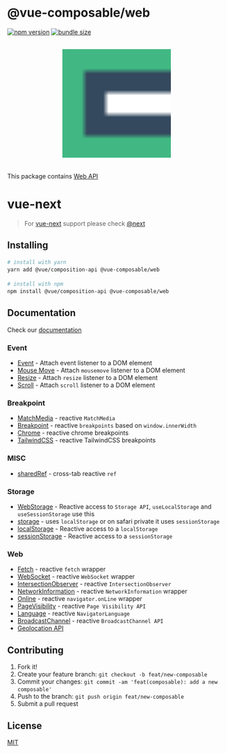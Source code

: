 # @vue-composable/web

[![npm version](https://badge.fury.io/js/%40vue-composable%2Fweb.svg)](https://badge.fury.io/js/%40vue-composable%2Fweb)
[![bundle size](https://badgen.net/bundlephobia/minzip/@vue-composable/web)](https://bundlephobia.com/result?p=@vue-composable/web)

<p align="center">
  <br>
  <img width="250" src="https://raw.githubusercontent.com/pikax/vue-composable/master/logo.svg" alt="logo of vue-composable">
  <br>
  <br>
</p>

This package contains [Web API](https://developer.mozilla.org/en-US/docs/Web/Reference/API)

# vue-next

> For [vue-next](https://github.com/vuejs/vue-next) support please check [@next](https://www.npmjs.com/package/@vue-composable/web/v/next)

## Installing

```bash
# install with yarn
yarn add @vue/composition-api @vue-composable/web

# install with npm
npm install @vue/composition-api @vue-composable/web
```

## Documentation

Check our [documentation](https://pikax.me/vue-composable/)

### Event

- [Event](https://pikax.me/vue-composable/composable/event/event) - Attach event listener to a DOM element
- [Mouse Move](https://pikax.me/vue-composable/composable/event/onMoveMove) - Attach `mousemove` listener to a DOM element
- [Resize](https://pikax.me/vue-composable/composable/event/onResize) - Attach `resize` listener to a DOM element
- [Scroll](https://pikax.me/vue-composable/composable/event/onScroll) - Attach `scroll` listener to a DOM element

### Breakpoint

- [MatchMedia](https://pikax.me/vue-composable/composable/breakpoint/matchMedia) - reactive `MatchMedia`
- [Breakpoint](https://pikax.me/vue-composable/composable/breakpoint/breakpoint) - reactive `breakpoints` based on `window.innerWidth`
- [Chrome](https://pikax.me/vue-composable/composable/breakpoint/breakpointChrome) - reactive chrome breakpoints
- [TailwindCSS](https://pikax.me/vue-composable/composable/breakpoint/breakpointTailwindCSS) - reactive TailwindCSS breakpoints

### MISC

- [sharedRef](https://pikax.me/vue-composable/composable/misc/sharedRef) - cross-tab reactive `ref`

### Storage

- [WebStorage](https://pikax.me/vue-composable/composable/storage/webStorage) - Reactive access to `Storage API`, `useLocalStorage` and `useSessionStorage` use this
- [storage](https://pikax.me/vue-composable/composable/storage/storage) - uses `localStorage` or on safari private it uses `sessionStorage`
- [localStorage](https://pikax.me/vue-composable/composable/storage/localStorage) - Reactive access to a `localStorage`
- [sessionStorage](https://pikax.me/vue-composable/composable/storage/sessionStorage) - Reactive access to a `sessionStorage`

### Web

- [Fetch](https://pikax.me/vue-composable/composable/web/fetch) - reactive `fetch` wrapper
- [WebSocket](https://pikax.me/vue-composable/composable/web/webSocket) - reactive `WebSocket` wrapper
- [IntersectionObserver](https://pikax.me/vue-composable/composable/web/intersectionObserver) - reactive `IntersectionObserver`
- [NetworkInformation](https://pikax.me/vue-composable/composable/web/networkInformation) - reactive `NetworkInformation` wrapper
- [Online](<[composable/web](https://pikax.me/vue-composable/composable/web)/online>) - reactive `navigator.onLine` wrapper
- [PageVisibility](https://pikax.me/vue-composable/composable/web/pageVisibility) - reactive `Page Visibility API`
- [Language](https://pikax.me/vue-composable/composable/web/language) - reactive `NavigatorLanguage`
- [BroadcastChannel](https://pikax.me/vue-composable/composable/web/broadcastChannel) - reactive `BroadcastChannel API`
- [Geolocation API](https://pikax.me/vue-composable/composable/web/geolocation)

## Contributing

1. Fork it!
2. Create your feature branch: `git checkout -b feat/new-composable`
3. Commit your changes: `git commit -am 'feat(composable): add a new composable'`
4. Push to the branch: `git push origin feat/new-composable`
5. Submit a pull request

## License

[MIT](http://opensource.org/licenses/MIT)
